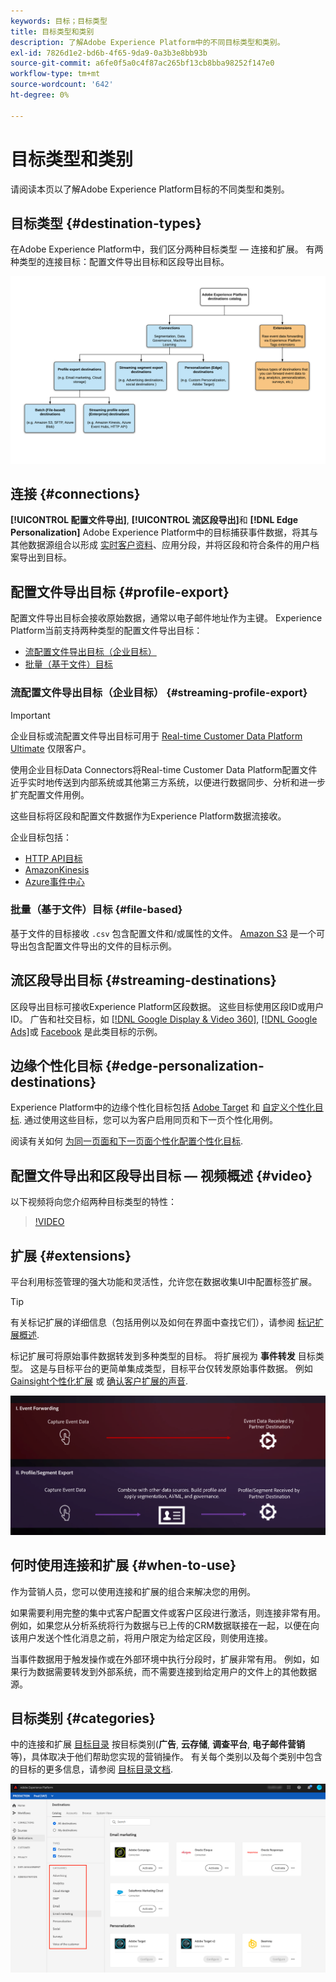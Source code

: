 ```yaml
---
keywords: 目标；目标类型
title: 目标类型和类别
description: 了解Adobe Experience Platform中的不同目标类型和类别。
exl-id: 7826d1e2-bd6b-4f65-9da9-0a3b3e8bb93b
source-git-commit: a6fe0f5a0c4f87ac265bf13cb8bba98252f147e0
workflow-type: tm+mt
source-wordcount: '642'
ht-degree: 0%

---
```


# 目标类型和类别

请阅读本页以了解Adobe Experience Platform目标的不同类型和类别。

## 目标类型 {#destination-types}

在Adobe Experience Platform中，我们区分两种目标类型 — 连接和扩展。 有两种类型的连接目标：配置文件导出目标和区段导出目标。

![目标类型](./assets/destination-types/types-of-destinations.png)

## 连接 {#connections}

**[!UICONTROL 配置文件导出]**, **[!UICONTROL 流区段导出]**&#x200B;和 **[!DNL Edge Personalization]** Adobe Experience Platform中的目标捕获事件数据，将其与其他数据源组合以形成 [实时客户资料](../profile/home.md)、应用分段，并将区段和符合条件的用户档案导出到目标。

## 配置文件导出目标 {#profile-export}

配置文件导出目标会接收原始数据，通常以电子邮件地址作为主键。 Experience Platform当前支持两种类型的配置文件导出目标：

* [流配置文件导出目标（企业目标）](#streaming-profile-export)
* [批量（基于文件）目标](#file-based)

### 流配置文件导出目标（企业目标） {#streaming-profile-export}

>[!IMPORTANT]
>
>企业目标或流配置文件导出目标可用于 [Real-time Customer Data Platform Ultimate](https://helpx.adobe.com/legal/product-descriptions/real-time-customer-data-platform.html) 仅限客户。

使用企业目标Data Connectors将Real-time Customer Data Platform配置文件近乎实时地传送到内部系统或其他第三方系统，以便进行数据同步、分析和进一步扩充配置文件用例。

这些目标将区段和配置文件数据作为Experience Platform数据流接收。

企业目标包括：

* [HTTP API目标](catalog/streaming/http-destination.md)
* [AmazonKinesis](catalog/cloud-storage/amazon-kinesis.md)
* [Azure事件中心](catalog/cloud-storage/azure-event-hubs.md)

### 批量（基于文件）目标 {#file-based}

基于文件的目标接收 `.csv` 包含配置文件和/或属性的文件。 [Amazon S3](catalog/cloud-storage/amazon-s3.md) 是一个可导出包含配置文件导出的文件的目标示例。

## 流区段导出目标 {#streaming-destinations}

区段导出目标可接收Experience Platform区段数据。 这些目标使用区段ID或用户ID。 广告和社交目标，如 [[!DNL Google Display & Video 360]](catalog/advertising/google-dv360.md), [[!DNL Google Ads]](catalog/advertising/google-ads-destination.md)或 [Facebook](catalog/social/facebook.md) 是此类目标的示例。

## 边缘个性化目标 {#edge-personalization-destinations}

Experience Platform中的边缘个性化目标包括 [Adobe Target](/help/destinations/catalog/personalization/adobe-target-connection.md) 和 [自定义个性化目标](/help/destinations/catalog/personalization/custom-personalization.md). 通过使用这些目标，您可以为客户启用同页和下一页个性化用例。

阅读有关如何 [为同一页面和下一页面个性化配置个性化目标](/help/destinations/ui/configure-personalization-destinations.md).

## 配置文件导出和区段导出目标 — 视频概述 {#video}

以下视频将向您介绍两种目标类型的特性：

>[!VIDEO](https://video.tv.adobe.com/v/29707?quality=12)

## 扩展 {#extensions}

平台利用标签管理的强大功能和灵活性，允许您在数据收集UI中配置标签扩展。

>[!TIP]
>
>有关标记扩展的详细信息（包括用例以及如何在界面中查找它们），请参阅 [标记扩展概述](./catalog/launch-extensions/overview.md).

标记扩展可将原始事件数据转发到多种类型的目标。 将扩展视为 **事件转发** 目标类型。 这是与目标平台的更简单集成类型，目标平台仅转发原始事件数据。 例如 [Gainsight个性化扩展](./catalog/personalization/gainsight.md) 或 [确认客户扩展的声音](./catalog/voice/confirmit-digital-feedback.md).

![标记扩展与其他目标的比较](./assets/common/launch-and-other-destinations.png)

## 何时使用连接和扩展 {#when-to-use}

作为营销人员，您可以使用连接和扩展的组合来解决您的用例。

如果需要利用完整的集中式客户配置文件或客户区段进行激活，则连接非常有用。 例如，如果您从分析系统将行为数据与已上传的CRM数据联接在一起，以便在向该用户发送个性化消息之前，将用户限定为给定区段，则使用连接。

当事件数据用于触发操作或在外部环境中执行分段时，扩展非常有用。 例如，如果行为数据需要转发到外部系统，而不需要连接到给定用户的文件上的其他数据源。

## 目标类别 {#categories}

中的连接和扩展 [目标目录](https://platform.adobe.com/destination/catalog) 按目标类别(**广告**, **云存储**, **调查平台**, **电子邮件营销**&#x200B;等)，具体取决于他们帮助您实现的营销操作。 有关每个类别以及每个类别中包含的目标的更多信息，请参阅 [目标目录文档](./catalog/overview.md).

![目标类别](./assets/destination-types/destination-categories-menu.png)
